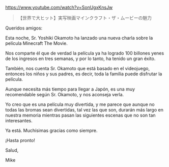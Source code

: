 https://www.youtube.com/watch?v=SonUgxKnsJw

> 【世界で大ヒット】実写映画マインクラフト・ザ・ムービーの魅力

Queridos amigos:

Esta noche, Sr. Yoshiki Okamoto ha lanzado una nueva charla sobre la película Minecraft The Movie. 

Nos comparte él que de verdad la película ya ha logrado 100 billones yenes de los ingresos en tres semanas, y por lo tanto, ha tenido un gran éxito. 

También, nos cuenta Sr. Okamoto que está basado en el videojuego, entonces los niños y sus padres, es decir, toda la familia puede disfrutar la película.

Aunque necesita más tiempo para llegar a Japón, es una muy recomendable según Sr. Okamoto, y nos aconseja verla.

Yo creo que es una película muy divertida, y me parece que aunque no todas las bromas sean divertidas, tal vez las que son, durarán más largo en nuestra memoria mientras pasan las siguientes escenas que no son tan interesantes.

Ya está. Muchísimas gracias como siempre.

¡Hasta pronto!

Salud,

Mike
